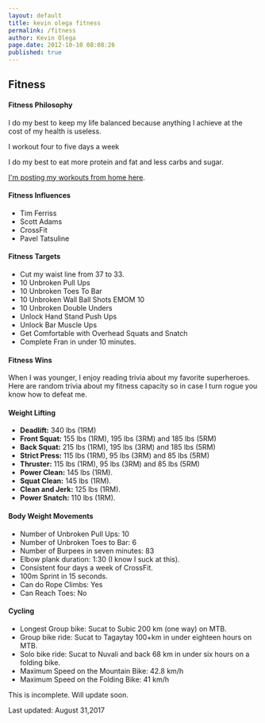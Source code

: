 ```yaml
---
layout: default
title: kevin olega fitness
permalink: /fitness
author: Kevin Olega
page.date: 2012-10-10 08:08:26
published: true
---
```


Fitness
-------

#### Fitness Philosophy

I do my best to keep my life balanced because anything I achieve at the cost of my health is useless.

I workout four to five days a week

I do my best to eat more protein and fat and less carbs and sugar.

[I'm posting my workouts from home here](http://minimalchanges.com/wod).

#### Fitness Influences

*   Tim Ferriss
*   Scott Adams
*   CrossFit
*   Pavel Tatsuline

#### Fitness Targets

*   Cut my waist line from 37 to 33.
*   10 Unbroken Pull Ups
*   10 Unbroken Toes To Bar
*   10 Unbroken Wall Ball Shots EMOM 10
*   10 Unbroken Double Unders
*   Unlock Hand Stand Push Ups
*   Unlock Bar Muscle Ups
*   Get Comfortable with Overhead Squats and Snatch
*   Complete Fran in under 10 minutes.

#### Fitness Wins

When I was younger, I enjoy reading trivia about my favorite superheroes. Here are random trivia about my fitness capacity so in case I turn rogue you know how to defeat me.

#### Weight Lifting

*   **Deadlift:** 340 lbs (1RM)
*   **Front Squat:** 155 lbs (1RM), 195 lbs (3RM) and 185 lbs (5RM)
*   **Back Squat:** 215 lbs (1RM), 195 lbs (3RM) and 185 lbs (5RM)
*   **Strict Press:** 115 lbs (1RM), 95 lbs (3RM) and 85 lbs (5RM)
*   **Thruster:** 115 lbs (1RM), 95 lbs (3RM) and 85 lbs (5RM)
*   **Power Clean:** 145 lbs (1RM).
*   **Squat Clean:** 145 lbs (1RM).
*   **Clean and Jerk:** 125 lbs (1RM).
*   **Power Snatch:** 110 lbs (1RM).

#### Body Weight Movements

*   Number of Unbroken Pull Ups: 10
*   Number of Unbroken Toes to Bar: 6
*   Number of Burpees in seven minutes: 83
*   Elbow plank duration: 1:30 (I know I suck at this).
*   Consistent four days a week of CrossFit.
*   100m Sprint in 15 seconds.
*   Can do Rope Climbs: Yes
*   Can Reach Toes: No

#### Cycling

*   Longest Group bike: Sucat to Subic 200 km (one way) on MTB.
*   Group bike ride: Sucat to Tagaytay 100+km in under eighteen hours on MTB.
*   Solo bike ride: Sucat to Nuvali and back 68 km in under six hours on a folding bike.
*   Maximum Speed on the Mountain Bike: 42.8 km/h
*   Maximum Speed on the Folding Bike: 41 km/h

This is incomplete. Will update soon.

Last updated: August 31,2017

